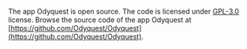 The app Odyquest is open source. The code is licensed under [GPL-3.0](https://github.com/Odyquest/Odyquest/blob/master/LICENSE) license.
Browse the source code of the app Odyquest at [https://github.com/Odyquest/Odyquest](https://github.com/Odyquest/Odyquest).
